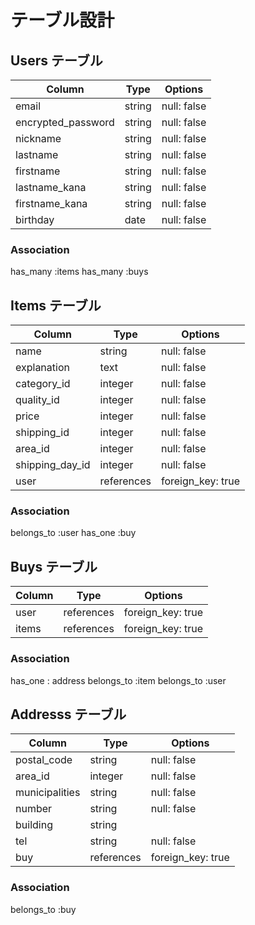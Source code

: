 # テーブル設計

## Users テーブル

| Column                  | Type   | Options     |
| ----------------------- | ------ | ----------- |
| email                   | string | null: false |
| encrypted_password      | string | null: false |
| nickname                | string | null: false |
| lastname                | string | null: false |
| firstname               | string | null: false |
| lastname_kana           | string | null: false |
| firstname_kana          | string | null: false |
| birthday                | date   | null: false |
### Association
has_many :items
has_many :buys

## Items テーブル

| Column           | Type        | Options          |
| ---------------- | ----------- | ---------------- |
| name             | string      | null: false      |
| explanation      | text        | null: false      |
| category_id      | integer     | null: false      |
| quality_id       | integer     | null: false      |
| price            | integer     | null: false      |
| shipping_id      | integer     | null: false      |
| area_id          | integer     | null: false      |
| shipping_day_id  | integer     | null: false      |
| user             | references  | foreign_key: true|

### Association
belongs_to :user
has_one :buy

## Buys テーブル

| Column    | Type        | Options              |
| --------- | ----------- | -------------------- |
| user      | references  | foreign_key: true    |
| items     | references  | foreign_key: true    |


### Association
has_one : address
belongs_to :item
belongs_to :user

## Addresss テーブル

| Column         | Type       | Options              |
| -------------- | ---------- | -------------------- |
| postal_code    | string     | null: false          |
| area_id        | integer    | null: false          |
| municipalities | string     | null: false          |
| number         | string     | null: false          |
| building       | string     |                      |
| tel            | string     | null: false          |
| buy            | references | foreign_key: true    |

### Association
belongs_to :buy
